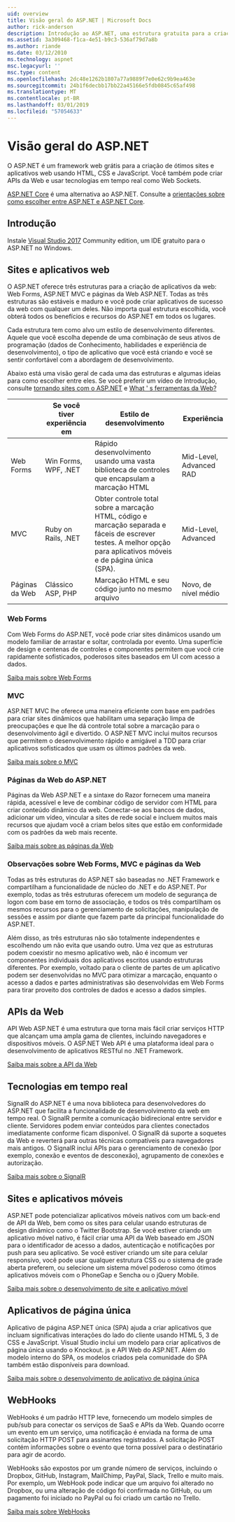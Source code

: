 ```yaml
---
uid: overview
title: Visão geral do ASP.NET | Microsoft Docs
author: rick-anderson
description: Introdução ao ASP.NET, uma estrutura gratuita para a criação de sites, aplicativos web e APIs da web.
ms.assetid: 3a309468-f1ca-4e51-b9c3-536af79d7a8b
ms.author: riande
ms.date: 03/12/2010
ms.technology: aspnet
msc.legacyurl: ''
msc.type: content
ms.openlocfilehash: 2dc48e1262b1807a77a9889f7e0e62c9b9ea463e
ms.sourcegitcommit: 24b1f6decbb17bb22a45166e5fdb0845c65af498
ms.translationtype: MT
ms.contentlocale: pt-BR
ms.lasthandoff: 03/01/2019
ms.locfileid: "57054633"
---
```

# <a name="aspnet-overview"></a>Visão geral do ASP.NET

O ASP.NET é um framework web grátis para a criação de ótimos sites e aplicativos web usando HTML, CSS e JavaScript. Você também pode criar APIs da Web e usar tecnologias em tempo real como Web Sockets.

[ASP.NET Core](https://docs.microsoft.com/aspnet/core/) é uma alternativa ao ASP.NET.  Consulte a [orientações sobre como escolher entre ASP.NET e ASP.NET Core](https://docs.microsoft.com/aspnet/core/choose-aspnet-framework).

## <a name="get-started"></a>Introdução

Instale [Visual Studio 2017](https://visualstudio.microsoft.com/downloads/?utm_medium=microsoft&utm_source=docs.microsoft.com&utm_campaign=button+cta&utm_content=download+vs2017) Community edition, um IDE gratuito para o ASP.NET no Windows.

## <a name="websites-and-web-applications"></a>Sites e aplicativos web

 O ASP.NET oferece três estruturas para a criação de aplicativos da web: Web Forms, ASP.NET MVC e páginas da Web ASP.NET. Todas as três estruturas são estáveis e maduro e você pode criar aplicativos de sucesso da web com qualquer um deles. Não importa qual estrutura escolhida, você obterá todos os benefícios e recursos do ASP.NET em todos os lugares.

Cada estrutura tem como alvo um estilo de desenvolvimento diferentes. Aquele que você escolha depende de uma combinação de seus ativos de programação (dados de Conhecimento, habilidades e experiência de desenvolvimento), o tipo de aplicativo que você está criando e você se sentir confortável com a abordagem de desenvolvimento.

Abaixo está uma visão geral de cada uma das estruturas e algumas ideias para como escolher entre eles. Se você preferir um vídeo de Introdução, consulte [tornando sites com o ASP.NET](https://channel9.msdn.com/Blogs/ASP-NET-Site-Videos/Making-Websites-with-ASPNET) e [What ' s ferramentas da Web?](https://channel9.msdn.com/Blogs/ASP-NET-Site-Videos/what-is-web-tools)

|   | Se você tiver experiência em | Estilo de desenvolvimento | Experiência |
|-----------|----------------------|-----------------------------------------------------|----------------|
| Web Forms | Win Forms, WPF, .NET | Rápido desenvolvimento usando uma vasta biblioteca de controles que encapsulam a marcação HTML | Mid-Level, Advanced RAD |
| MVC       | Ruby on Rails, .NET  | Obter controle total sobre a marcação HTML, código e marcação separada e fáceis de escrever testes. A melhor opção para aplicativos móveis e de página única (SPA). | Mid-Level, Advanced |
| Páginas da Web  | Clássico ASP, PHP     | Marcação HTML e seu código junto no mesmo arquivo | Novo, de nível médio |

### <a name="web-forms"></a>Web Forms

Com Web Forms do ASP.NET, você pode criar sites dinâmicos usando um modelo familiar de arrastar e soltar, controlada por evento. Uma superfície de design e centenas de controles e componentes permitem que você crie rapidamente sofisticados, poderosos sites baseados em UI com acesso a dados.

[Saiba mais sobre Web Forms](web-forms/index.md)

### <a name="mvc"></a>MVC

ASP.NET MVC lhe oferece uma maneira eficiente com base em padrões para criar sites dinâmicos que habilitam uma separação limpa de preocupações e que lhe dá controle total sobre a marcação para o desenvolvimento ágil e divertido. O ASP.NET MVC inclui muitos recursos que permitem o desenvolvimento rápido e amigável a TDD para criar aplicativos sofisticados que usam os últimos padrões da web.

[Saiba mais sobre o MVC](mvc/index.md)

### <a name="aspnet-web-pages"></a>Páginas da Web do ASP.NET

Páginas da Web ASP.NET e a sintaxe do Razor fornecem uma maneira rápida, acessível e leve de combinar código de servidor com HTML para criar conteúdo dinâmico da web. Conectar-se aos bancos de dados, adicionar um vídeo, vincular a sites de rede social e incluem muitos mais recursos que ajudam você a criam belos sites que estão em conformidade com os padrões da web mais recente.

[Saiba mais sobre as páginas da Web](web-pages/index.md)

### <a name="notes-about-web-forms-mvc-and-web-pages"></a>Observações sobre Web Forms, MVC e páginas da Web

Todas as três estruturas do ASP.NET são baseadas no .NET Framework e compartilham a funcionalidade de núcleo do .NET e do ASP.NET. Por exemplo, todas as três estruturas oferecem um modelo de segurança de logon com base em torno de associação, e todos os três compartilham os mesmos recursos para o gerenciamento de solicitações, manipulação de sessões e assim por diante que fazem parte da principal funcionalidade do ASP.NET.

Além disso, as três estruturas não são totalmente independentes e escolhendo um não evita que usando outro. Uma vez que as estruturas podem coexistir no mesmo aplicativo web, não é incomum ver componentes individuais dos aplicativos escritos usando estruturas diferentes. Por exemplo, voltado para o cliente de partes de um aplicativo podem ser desenvolvidas no MVC para otimizar a marcação, enquanto o acesso a dados e partes administrativas são desenvolvidas em Web Forms para tirar proveito dos controles de dados e acesso a dados simples.

## <a name="web-apis"></a>APIs da Web

API Web ASP.NET é uma estrutura que torna mais fácil criar serviços HTTP que alcançam uma ampla gama de clientes, incluindo navegadores e dispositivos móveis. O ASP.NET Web API é uma plataforma ideal para o desenvolvimento de aplicativos RESTful no .NET Framework.

[Saiba mais sobre a API da Web](web-api/index.md)

<!-- Put first under Web API TOC:  Watch video (9 minutes) https://channel9.msdn.com/Blogs/ASP-NET-Site-Videos/services-and-aspnet -->

## <a name="real-time-technologies"></a>Tecnologias em tempo real

SignalR do ASP.NET é uma nova biblioteca para desenvolvedores do ASP.NET que facilita a funcionalidade de desenvolvimento da web em tempo real. O SignalR permite a comunicação bidirecional entre servidor e cliente. Servidores podem enviar conteúdos para clientes conectados imediatamente conforme ficam disponível. O SignalR dá suporte a soquetes da Web e reverterá para outras técnicas compatíveis para navegadores mais antigos. O SignalR inclui APIs para o gerenciamento de conexão (por exemplo, conexão e eventos de desconexão), agrupamento de conexões e autorização.

[Saiba mais sobre o SignalR](signalr/index.md)

<!-- Put first under SignalR TOC:  Watch video (6 minutes) https://channel9.msdn.com/Blogs/ASP-NET-Site-Videos/signalr-and-the-real-time-web -->

## <a name="mobile-apps-and-sites"></a>Sites e aplicativos móveis

ASP.NET pode potencializar aplicativos móveis nativos com um back-end de API da Web, bem como os sites para celular usando estruturas de design dinâmico como o Twitter Bootstrap. Se você estiver criando um aplicativo móvel nativo, é fácil criar uma API da Web baseado em JSON para o identificador de acesso a dados, autenticação e notificações por push para seu aplicativo. Se você estiver criando um site para celular responsivo, você pode usar qualquer estrutura CSS ou o sistema de grade aberta preferem, ou selecione um sistema móvel poderoso como ótimos aplicativos móveis com o PhoneGap e Sencha ou o jQuery Mobile.

[Saiba mais sobre o desenvolvimento de site e aplicativo móvel](mobile/index.md)

<!-- Put first under mobile TOC:  Watch video (11 minutes) https://channel9.msdn.com/Blogs/ASP-NET-Site-Videos/aspnet-and-mobile -->

## <a name="single-page-applications"></a>Aplicativos de página única

Aplicativo de página ASP.NET única (SPA) ajuda a criar aplicativos que incluam significativas interações do lado do cliente usando HTML 5, 3 de CSS e JavaScript. Visual Studio inclui um modelo para criar aplicativos de página única usando o Knockout. js e API Web do ASP.NET. Além do modelo interno do SPA, os modelos criados pela comunidade do SPA também estão disponíveis para download.

[Saiba mais sobre o desenvolvimento de aplicativo de página única](single-page-application/index.md)

## <a name="webhooks"></a>WebHooks

WebHooks é um padrão HTTP leve, fornecendo um modelo simples de pub/sub para conectar os serviços de SaaS e APIs da Web. Quando ocorre um evento em um serviço, uma notificação é enviada na forma de uma solicitação HTTP POST para assinantes registrados. A solicitação POST contém informações sobre o evento que torna possível para o destinatário para agir de acordo.

WebHooks são expostos por um grande número de serviços, incluindo o Dropbox, GitHub, Instagram, MailChimp, PayPal, Slack, Trello e muito mais. Por exemplo, um WebHook pode indicar que um arquivo foi alterado no Dropbox, ou uma alteração de código foi confirmada no GitHub, ou um pagamento foi iniciado no PayPal ou foi criado um cartão no Trello.

[Saiba mais sobre WebHooks](webhooks/index.md)





<!--
Create Deployment TOC based on https://www.asp.net/aspnet/overview/deployment
Copy deployment content map to MVC, WebForms, Web Pages, Web API sections.
Copy Web Deployment in Enterprise from WebForms to MVC
Move under ASP.NET Best practices
    What not to do in ASP.NET, and what to do instead https://review.docs.microsoft.cus/aspnet/aspnet/overview/web-development-best-practices/what-not-to-do-in-aspnet-and-what-to-do-instead
    Async and await https://channel9.msdn.com/Blogs/ASP-NET-Site-Videos/async-and-await
    Building Real World Cloud Apps with Azure https://review.docs.microsoft.com/aspnet/aspnet/overview/developing-apps-with-windows-azure/building-real-world-cloud-apps-with-windows-azure/introduction
    Hands on Lab: Maintainable Azure Websites: Managing Change and Scale https://review.docs.microsoft.com/aspnet/aspnet/overview/developing-apps-with-windows-azure/maintainable-azure-websites-managing-change-and-scale

-->
